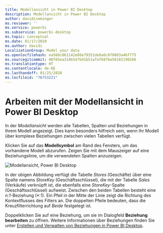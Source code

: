 ```yaml
---
title: Modellansicht in Power BI Desktop
description: Modellansicht in Power BI Desktop
author: davidiseminger
ms.reviewer: ''
ms.service: powerbi
ms.subservice: powerbi-desktop
ms.topic: conceptual
ms.date: 01/17/2020
ms.author: davidi
LocalizationGroup: Model your data
ms.openlocfilehash: ea568c061142e66e79351de8a6c0f0603a46f775
ms.sourcegitcommit: 08f65ea314b547b41b51afef6876e56182190266
ms.translationtype: HT
ms.contentlocale: de-DE
ms.lasthandoff: 01/25/2020
ms.locfileid: "76753221"
---
```

# <a name="work-with-model-view-in-power-bi-desktop"></a>Arbeiten mit der Modellansicht in Power BI Desktop

In der *Modellansicht* werden alle Tabellen, Spalten und Beziehungen in Ihrem Modell angezeigt. Dies kann besonders hilfreich sein, wenn Ihr Modell über komplexe Beziehungen zwischen vielen Tabellen verfügt.

Klicken Sie auf das **Modellsymbol** am Rand des Fensters, um das vorhandene Modell abzurufen. Zeigen Sie mit dem Mauszeiger auf eine Beziehungslinie, um die verwendeten Spalten anzuzeigen.

![Modellansicht, Power BI Desktop](media/desktop-relationship-view/model-view-full-screen.png)

In der obigen Abbildung verfügt die Tabelle *Stores* (Geschäfte) über eine Spalte namens *StoreKey* (Geschäftsschlüssel), die mit der Tabelle *Sales* (Verkäufe) verknüpft ist, die ebenfalls eine *StoreKey*-Spalte (Geschäftsschlüssel) aufweist. Zwischen den beiden Tabellen besteht eine *n:1*-Beziehung (\*:1). Ein Pfeil in der Mitte der Linie zeigt die Richtung des Kontextflusses des Filters an. Die doppelten Pfeile bedeuten, dass die Kreuzfilterrichtung auf *Beide* festgelegt ist.

Doppelklicken Sie auf eine Beziehung, um sie im Dialogfeld **Beziehung bearbeiten** zu öffnen. Weitere Informationen über Beziehungen finden Sie unter [Erstellen und Verwalten von Beziehungen in Power BI Desktop](desktop-create-and-manage-relationships.md).
